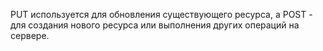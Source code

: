 PUT используется для обновления существующего ресурса, а POST - для создания нового ресурса или выполнения других операций на сервере.
